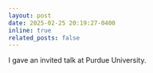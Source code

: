 ```yaml
---
layout: post
date: 2025-02-25 20:19:27-0400
inline: true
related_posts: false
---
```

I gave an invited talk at Purdue University.